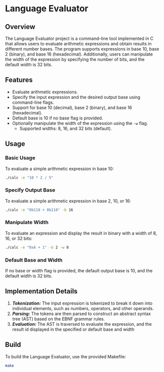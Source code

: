 # Language Evaluator

## Overview

The Language Evaluator project is a command-line tool 
implemented in C that allows users to evaluate arithmetic 
expressions and obtain results in different number bases. 
The program supports expressions in base 10, base 2 (binary), 
and base 16 (hexadecimal). Additionally, users can manipulate the 
width of the expression by specifying the number of bits, and the 
default width is 32 bits.

## Features

- Evaluate arithmetic expressions.
- Specify the input expression and the desired output base using command-line flags.
- Support for base 10 (decimal), base 2 (binary), and base 16 (hexadecimal).
- Default base is 10 if no base flag is provided.
- Optionally manipulate the width of the expression using the `-w` flag.
    - Supported widths: 8, 16, and 32 bits (default).

## Usage

### Basic Usage

To evaluate a simple arithmetic expression in base 10:

```bash
./calc -e "10 * 2 / 5" 
```

### Specify Output Base

To evaluate a simple arithmetic expression in base 2, 10, or 16:

```bash
./calc -e "0b110 + 0b110" -b 16
```

### Manipulate Width

To evaluate an expression and display the result in binary with a width of 8, 16, or 32 bits:

```bash
./calc -e "0xA + 1" -b 2 -w 8
```

### Default Base and Width
If no base or width flag is provided, the default output base is 10, and the default width is
32 bits.

## Implementation Details
1. ***Tokenization:*** The input expression is tokenized to break it down into individual elements,
such as numbers, operators, and other operands.
2. ***Parsing:*** The tokens are then parsed to construct an abstract syntax tree (AST) based on
the EBNF grammar rules.
3. ***Evaluation:*** The AST is traversed to evaluate the expression, and the result id displayed
in the specified or default base and width

## Build
To build the Language Evaluator, use the provided Makefile:
```bash
make
```